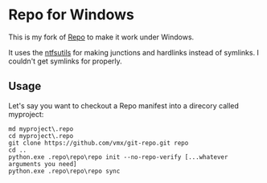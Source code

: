 Repo for Windows
================

This is my fork of [Repo][1] to make it work under Windows.

It uses the [ntfsutils][2] for making junctions and hardlinks
instead of symlinks. I couldn't get symlinks for properly.

[1]: https://code.google.com/p/git-repo/
[2]: https://github.com/sid0/ntfs


Usage
-----

Let's say you want to checkout a Repo manifest into a direcory
called myproject:

    md myproject\.repo
    cd myproject\.repo
    git clone https://github.com/vmx/git-repo.git repo
    cd ..
    python.exe .repo\repo\repo init --no-repo-verify [...whatever arguments you need]
    python.exe .repo\repo\repo sync

